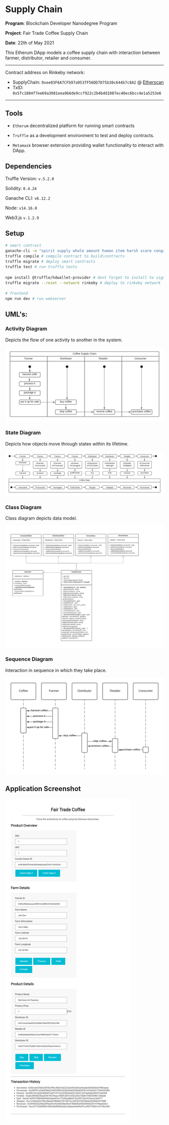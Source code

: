 # Supply Chain

**Program**: Blockchain Developer Nanodegree Program

**Project**: Fair Trade Coffee Supply Chain

**Date**: 22th of May 2021

This Etherum DApp models a coffee supply chain with interaction between farmer, distributor, retailer and consumer.

---

Contract address on Rinkeby network:

- SupplyChain: `0xee03F6A7CFb97a953fF56DD7D75b30c644b7c8A2` @ [Etherscan](https://rinkeby.etherscan.io/address/0xee03F6A7CFb97a953fF56DD7D75b30c644b7c8A2)
- TxID: `0x5fc1884f7ee69a3081eea9b6de9ccf922c2b4bdd1087ec40ec6bcc4e1a5253e6`

---

## Tools

- `Etherum` decentralized platform for running smart contracts

- `Truffle` as a development environment to test and deploy contracts.

- `Metamask` browser extension providing wallet functionality to interact with DApp.

## Dependencies

Truffle Version: `v.5.2.0`

Solidity: `0.4.24`

Ganache CLI: `v6.12.2`

Node: `v14.16.0`

Web3.js `v.1.2.9`

## Setup

```bash
# smart contract
ganache-cli -m "spirit supply whale amount human item harsh scare congress discover talent hamster" # start ganache
truffle compile # compile contract to build\contracts
truffle migrate # deploy smart contracts
truffle test # run truffle tests

npm install @truffle/hdwallet-provider # dont forget to install to sign tx and then deploy via infura
truffle migrate --reset --network rinkeby # deploy to rinkeby network

# frontend
npm run dev # run webserver
```

## UML's:

### Activity Diagram

Depicts the flow of one activity to another in the system.

![](img/activity.png)

### State Diagram

Depicts how objects move through states within its lifetime.

 ![](img/state.png)

### Class Diagram

Class diagram depicts data model.

![](img/class.png)

### Sequence Diagram

Interaction in sequence in which they take place.

![](img/sequence.png)

## Application Screenshot

![](img/local.website.png)
